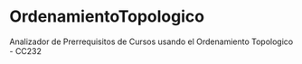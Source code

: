 # OrdenamientoTopologico
Analizador de Prerrequisitos de Cursos usando el Ordenamiento Topologico - CC232
